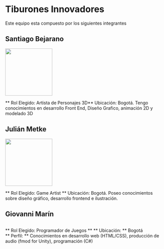 # Tiburones Innovadores
Este equipo esta compuesto por los siguientes integrantes

## Santiago Bejarano 

<img src="https://github.com/user-attachments/assets/2901283c-3339-4bc8-96f5-c201f7ee6c6c" width="150">

** Rol Elegido: Artista de Personajes 3D**
Ubicación: Bogotá. Tengo conocimientos en desarrollo Front End, Diseño Grafico, animación 2D y modelado 3D

## Julián Metke

<img src="https://github.com/TheTaker17/PPV2025/blob/Metke/Recursos/Im%C3%A1genes/Imgaen%20Personal.jpeg?raw=true" width ="150">

** Rol Elegido: Game Artist **
Ubicación: Bogotá. Poseo conocimientos sobre diseño gráfico, desarrollo frontend e ilustración. 

## Giovanni Marín

<img>

** Rol Elegido: Programador de Juegos **
** Ubicación: ** Bogotá  
** Perfil: ** Conocimientos en desarrollo web (HTML/CSS), producción de audio (fmod for Unity), programación (C#) 
